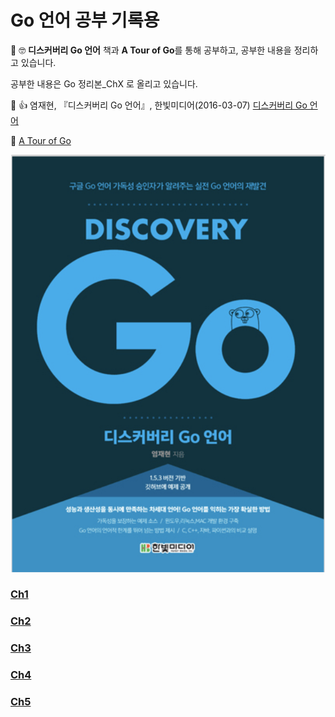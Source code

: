 # Go 언어 공부 기록용

  📝 🤓 **디스커버리 Go 언어** 책과 **A Tour of Go**를 통해 공부하고, 공부한 내용을 정리하고 있습니다.

공부한 내용은 Go 정리본_ChX 로 올리고 있습니다. 

📖 👍 염재현, 『디스커버리 Go 언어』, 한빛미디어(2016-03-07)
 [디스커버리 Go 언어](http://www.hanbit.co.kr/store/books/look.php?p_code=B5279497767)
 
 📝  [A Tour of Go](https://tour.golang.org/)

![DISCOVERY Go](Go_book.png) 


### [Ch1](https://github.com/yeGenieee/Go/blob/master/Go%20%EC%A0%95%EB%A6%AC%EB%B3%B8_Ch1.md)

### [Ch2](https://github.com/yeGenieee/Go/blob/master/Go%20%EC%A0%95%EB%A6%AC%EB%B3%B8_Ch2.md)

### [Ch3](https://github.com/yeGenieee/Go/blob/master/Go%20%EC%A0%95%EB%A6%AC%EB%B3%B8_Ch3.md)

### [Ch4](https://github.com/yeGenieee/Go/blob/master/Go%20%EC%A0%95%EB%A6%AC%EB%B3%B8_Ch4.md)

### [Ch5](https://github.com/yeGenieee/Go/blob/master/Go%20%EC%A0%95%EB%A6%AC%EB%B3%B8_Ch5.md)
